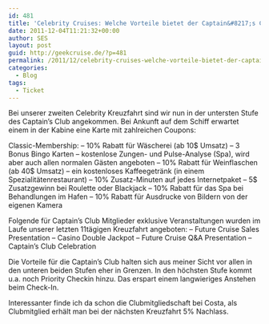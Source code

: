 ```yaml
---
id: 481
title: 'Celebrity Cruises: Welche Vorteile bietet der Captain&#8217;s Club?'
date: 2011-12-04T11:21:32+00:00
author: SES
layout: post
guid: http://geekcruise.de/?p=481
permalink: /2011/12/celebrity-cruises-welche-vorteile-bietet-der-captains-club/
categories:
  - Blog
tags:
  - Ticket
---
```

Bei unserer zweiten Celebrity Kreuzfahrt sind wir nun in der untersten Stufe des Captain&#8217;s Club angekommen. Bei Ankunft auf dem Schiff erwartet einem in der Kabine eine Karte mit zahlreichen Coupons:

Classic-Membership:
– 10% Rabatt für Wäscherei (ab 10$ Umsatz)
– 3 Bonus Bingo Karten
– kostenlose Zungen- und Pulse-Analyse (Spa), wird aber auch allen normalen Gästen angeboten
– 10% Rabatt für Weinflaschen (ab 40$ Umsatz)
– ein kostenloses Kaffeegetränk (in einem Spezialitätenrestaurant)
– 10% Zusatz-Minuten auf jedes Internetpaket
– 5$ Zusatzgewinn bei Roulette oder Blackjack
– 10% Rabatt für das Spa bei Behandlungen im Hafen
– 10% Rabatt für Ausdrucke von Bildern von der eigenen Kamera

Folgende für Captain&#8217;s Club Mitglieder exklusive Veranstaltungen wurden im Laufe unserer letzten 11tägigen Kreuzfahrt angeboten:
– Future Cruise Sales Presentation
– Casino Double Jackpot
– Future Cruise Q&A Presentation
– Captain&#8217;s Club Celebration

Die Vorteile für die Captain&#8217;s Club halten sich aus meiner Sicht vor allen in den unteren beiden Stufen eher in Grenzen. In den höchsten Stufe kommt u.a. noch Priority Checkin hinzu. Das erspart einem langwieriges Anstehen beim Check-In.

Interessanter finde ich da schon die Clubmitgliedschaft bei Costa, als Clubmitglied erhält man bei der nächsten Kreuzfahrt 5% Nachlass.
